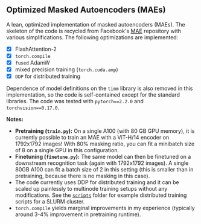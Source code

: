 ## Optimized Masked Autoencoders (MAEs)

A lean, optimized implementation of masked autoencoders (MAEs). The skeleton of the code is recycled from Facebook's [MAE](https://github.com/facebookresearch/mae) repository with various simplifications. The following optimizations are implemented:

- [x] FlashAttention-2
- [x] `torch.compile`
- [x] `fused` AdamW
- [x] mixed precision training (`torch.cuda.amp`)
- [x] `DDP` for distributed training

Dependence of model definitions on the `timm` library is also removed in this implementation, so the code is self-contained except for the standard libraries. The code was tested with `pytorch==2.2.0` and `torchvision==0.17.0`.

**Notes:**

- **Pretraining (`train.py`):** On a single A100 (with 80 GB GPU memory), it is currently possible to train an MAE with a ViT-H/14 encoder on 1792x1792 images! With 80% masking ratio, you can fit a minibatch size of 8 on a single GPU in this configuration.
- **Finetuning (`finetune.py`):** The same model can then be finetuned on a downstream recognition task (again with 1792x1792 images). A single 80GB A100 can fit a batch size of 2 in this setting (this is smaller than in pretraining, because there is no masking in this case).
- The code currently uses DDP for distributed training and it can be scaled up painlessly to multinode training setups without any modifications. See the [`scripts`](https://github.com/eminorhan/optimized-mae/tree/master/scripts) folder for example distributed training scripts for a SLURM cluster.
- `torch.compile` yields marginal improvements in my experience (typically around 3-4% improvement in pretraining runtime).

